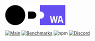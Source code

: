 <img src="https://github.com/duckdb/duckdb-wasm/blob/447dd9fc3c4f969b2e1d1379f95331e27d622e05/misc/duckdb_wasm.svg" height="64">

[![Main](https://github.com/duckdb/duckdb-wasm/actions/workflows/main.yml/badge.svg)](https://github.com/duckdb/duckdb-wasm/actions/workflows/main.yml)
[![Benchmarks](https://github.com/duckdb/duckdb-wasm/actions/workflows/benchmarks.yml/badge.svg)](https://github.com/duckdb/duckdb-wasm/actions/workflows/benchmarks.yml)
![npm](https://img.shields.io/npm/v/@duckdb/duckdb-wasm?logo=npm)
[![Discord](https://img.shields.io/discord/901025998382989322?color=%235865F2&logo=discord)](https://discord.gg/T3FVtTEw32)
